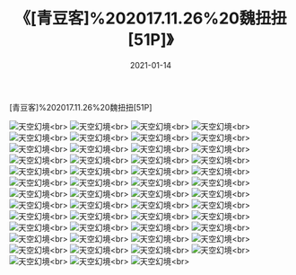 ﻿---
layout: post
title: 《[青豆客]%202017.11.26%20魏扭扭[51P]》
date: 2021-01-14
img: http://photo.orgx.cf/性感/2021/[青豆客]%202017.11.26%20魏扭扭[51P]/000.jpg
tags: [美女,性感,泳衣]
---

[青豆客]%202017.11.26%20魏扭扭[51P]



![天空幻境](http://photo.orgx.cf/性感/2021/[青豆客]%202017.11.26%20魏扭扭[51P]/001.jpg''天空幻境'')<br>
![天空幻境](http://photo.orgx.cf/性感/2021/[青豆客]%202017.11.26%20魏扭扭[51P]/002.jpg''天空幻境'')<br>
![天空幻境](http://photo.orgx.cf/性感/2021/[青豆客]%202017.11.26%20魏扭扭[51P]/003.jpg''天空幻境'')<br>
![天空幻境](http://photo.orgx.cf/性感/2021/[青豆客]%202017.11.26%20魏扭扭[51P]/004.jpg''天空幻境'')<br>
![天空幻境](http://photo.orgx.cf/性感/2021/[青豆客]%202017.11.26%20魏扭扭[51P]/005.jpg''天空幻境'')<br>
![天空幻境](http://photo.orgx.cf/性感/2021/[青豆客]%202017.11.26%20魏扭扭[51P]/006.jpg''天空幻境'')<br>
![天空幻境](http://photo.orgx.cf/性感/2021/[青豆客]%202017.11.26%20魏扭扭[51P]/007.jpg''天空幻境'')<br>
![天空幻境](http://photo.orgx.cf/性感/2021/[青豆客]%202017.11.26%20魏扭扭[51P]/008.jpg''天空幻境'')<br>
![天空幻境](http://photo.orgx.cf/性感/2021/[青豆客]%202017.11.26%20魏扭扭[51P]/009.jpg''天空幻境'')<br>
![天空幻境](http://photo.orgx.cf/性感/2021/[青豆客]%202017.11.26%20魏扭扭[51P]/010.jpg''天空幻境'')<br>
![天空幻境](http://photo.orgx.cf/性感/2021/[青豆客]%202017.11.26%20魏扭扭[51P]/011.jpg''天空幻境'')<br>
![天空幻境](http://photo.orgx.cf/性感/2021/[青豆客]%202017.11.26%20魏扭扭[51P]/012.jpg''天空幻境'')<br>
![天空幻境](http://photo.orgx.cf/性感/2021/[青豆客]%202017.11.26%20魏扭扭[51P]/013.jpg''天空幻境'')<br>
![天空幻境](http://photo.orgx.cf/性感/2021/[青豆客]%202017.11.26%20魏扭扭[51P]/014.jpg''天空幻境'')<br>
![天空幻境](http://photo.orgx.cf/性感/2021/[青豆客]%202017.11.26%20魏扭扭[51P]/015.jpg''天空幻境'')<br>
![天空幻境](http://photo.orgx.cf/性感/2021/[青豆客]%202017.11.26%20魏扭扭[51P]/016.jpg''天空幻境'')<br>
![天空幻境](http://photo.orgx.cf/性感/2021/[青豆客]%202017.11.26%20魏扭扭[51P]/017.jpg''天空幻境'')<br>
![天空幻境](http://photo.orgx.cf/性感/2021/[青豆客]%202017.11.26%20魏扭扭[51P]/018.jpg''天空幻境'')<br>
![天空幻境](http://photo.orgx.cf/性感/2021/[青豆客]%202017.11.26%20魏扭扭[51P]/019.jpg''天空幻境'')<br>
![天空幻境](http://photo.orgx.cf/性感/2021/[青豆客]%202017.11.26%20魏扭扭[51P]/020.jpg''天空幻境'')<br>
![天空幻境](http://photo.orgx.cf/性感/2021/[青豆客]%202017.11.26%20魏扭扭[51P]/021.jpg''天空幻境'')<br>
![天空幻境](http://photo.orgx.cf/性感/2021/[青豆客]%202017.11.26%20魏扭扭[51P]/022.jpg''天空幻境'')<br>
![天空幻境](http://photo.orgx.cf/性感/2021/[青豆客]%202017.11.26%20魏扭扭[51P]/023.jpg''天空幻境'')<br>
![天空幻境](http://photo.orgx.cf/性感/2021/[青豆客]%202017.11.26%20魏扭扭[51P]/024.jpg''天空幻境'')<br>
![天空幻境](http://photo.orgx.cf/性感/2021/[青豆客]%202017.11.26%20魏扭扭[51P]/025.jpg''天空幻境'')<br>
![天空幻境](http://photo.orgx.cf/性感/2021/[青豆客]%202017.11.26%20魏扭扭[51P]/026.jpg''天空幻境'')<br>
![天空幻境](http://photo.orgx.cf/性感/2021/[青豆客]%202017.11.26%20魏扭扭[51P]/027.jpg''天空幻境'')<br>
![天空幻境](http://photo.orgx.cf/性感/2021/[青豆客]%202017.11.26%20魏扭扭[51P]/028.jpg''天空幻境'')<br>
![天空幻境](http://photo.orgx.cf/性感/2021/[青豆客]%202017.11.26%20魏扭扭[51P]/029.jpg''天空幻境'')<br>
![天空幻境](http://photo.orgx.cf/性感/2021/[青豆客]%202017.11.26%20魏扭扭[51P]/030.jpg''天空幻境'')<br>
![天空幻境](http://photo.orgx.cf/性感/2021/[青豆客]%202017.11.26%20魏扭扭[51P]/031.jpg''天空幻境'')<br>
![天空幻境](http://photo.orgx.cf/性感/2021/[青豆客]%202017.11.26%20魏扭扭[51P]/032.jpg''天空幻境'')<br>
![天空幻境](http://photo.orgx.cf/性感/2021/[青豆客]%202017.11.26%20魏扭扭[51P]/033.jpg''天空幻境'')<br>
![天空幻境](http://photo.orgx.cf/性感/2021/[青豆客]%202017.11.26%20魏扭扭[51P]/034.jpg''天空幻境'')<br>
![天空幻境](http://photo.orgx.cf/性感/2021/[青豆客]%202017.11.26%20魏扭扭[51P]/035.jpg''天空幻境'')<br>
![天空幻境](http://photo.orgx.cf/性感/2021/[青豆客]%202017.11.26%20魏扭扭[51P]/036.jpg''天空幻境'')<br>
![天空幻境](http://photo.orgx.cf/性感/2021/[青豆客]%202017.11.26%20魏扭扭[51P]/037.jpg''天空幻境'')<br>
![天空幻境](http://photo.orgx.cf/性感/2021/[青豆客]%202017.11.26%20魏扭扭[51P]/038.jpg''天空幻境'')<br>
![天空幻境](http://photo.orgx.cf/性感/2021/[青豆客]%202017.11.26%20魏扭扭[51P]/039.jpg''天空幻境'')<br>
![天空幻境](http://photo.orgx.cf/性感/2021/[青豆客]%202017.11.26%20魏扭扭[51P]/040.jpg''天空幻境'')<br>
![天空幻境](http://photo.orgx.cf/性感/2021/[青豆客]%202017.11.26%20魏扭扭[51P]/041.jpg''天空幻境'')<br>
![天空幻境](http://photo.orgx.cf/性感/2021/[青豆客]%202017.11.26%20魏扭扭[51P]/042.jpg''天空幻境'')<br>
![天空幻境](http://photo.orgx.cf/性感/2021/[青豆客]%202017.11.26%20魏扭扭[51P]/043.jpg''天空幻境'')<br>
![天空幻境](http://photo.orgx.cf/性感/2021/[青豆客]%202017.11.26%20魏扭扭[51P]/044.jpg''天空幻境'')<br>
![天空幻境](http://photo.orgx.cf/性感/2021/[青豆客]%202017.11.26%20魏扭扭[51P]/045.jpg''天空幻境'')<br>
![天空幻境](http://photo.orgx.cf/性感/2021/[青豆客]%202017.11.26%20魏扭扭[51P]/046.jpg''天空幻境'')<br>
![天空幻境](http://photo.orgx.cf/性感/2021/[青豆客]%202017.11.26%20魏扭扭[51P]/047.jpg''天空幻境'')<br>
![天空幻境](http://photo.orgx.cf/性感/2021/[青豆客]%202017.11.26%20魏扭扭[51P]/048.jpg''天空幻境'')<br>
![天空幻境](http://photo.orgx.cf/性感/2021/[青豆客]%202017.11.26%20魏扭扭[51P]/049.jpg''天空幻境'')<br>
![天空幻境](http://photo.orgx.cf/性感/2021/[青豆客]%202017.11.26%20魏扭扭[51P]/050.jpg''天空幻境'')<br>
![天空幻境](http://photo.orgx.cf/性感/2021/[青豆客]%202017.11.26%20魏扭扭[51P]/051.jpg''天空幻境'')<br>